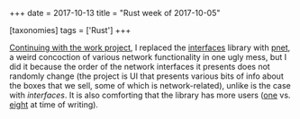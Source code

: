 +++
date = 2017-10-13
title = "Rust week of 2017-10-05"

[taxonomies]
tags = ['Rust']
+++

[Continuing with the work project], I replaced the [interfaces] library
with [pnet], a weird concoction of various network functionality in one
ugly mess, but I did it because the order of the network interfaces it
presents does not randomly change (the project is UI that presents
various bits of info about the boxes that we sell, some of which is
network-related), unlike is the case with *interfaces*. It is also
comforting that the library has more users ([one] vs. [eight] at time of
writing).

  [Continuing with the work project]: http://tshepang.net/rust-weeks-of-2017-09-14-to-2017-09-28
  [interfaces]: https://github.com/andrew-d/interfaces-rs
  [pnet]: https://github.com/libpnet/libpnet
  [one]: https://crates.io/crates/interfaces/reverse_dependencies
  [eight]: https://crates.io/crates/pnet/reverse_dependencies
